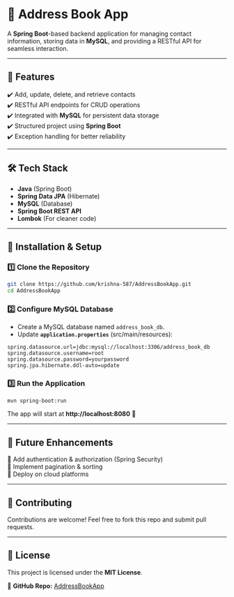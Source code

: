 # 📒 Address Book App
A **Spring Boot**-based backend application for managing contact information, storing data in **MySQL**, and providing a RESTful API for seamless interaction.

---

## 🚀 Features
✔️ Add, update, delete, and retrieve contacts  
✔️ RESTful API endpoints for CRUD operations  
✔️ Integrated with **MySQL** for persistent data storage  
✔️ Structured project using **Spring Boot**  
✔️ Exception handling for better reliability  

---

## 🛠 Tech Stack
- **Java** (Spring Boot)  
- **Spring Data JPA** (Hibernate)  
- **MySQL** (Database)  
- **Spring Boot REST API**  
- **Lombok** (For cleaner code)  

---

## 📌 Installation & Setup

### 1️⃣ Clone the Repository
```sh
git clone https://github.com/krishna-587/AddressBookApp.git
cd AddressBookApp
```

### 2️⃣ Configure MySQL Database
- Create a MySQL database named `address_book_db`.
- Update **`application.properties`** (src/main/resources):
```properties
spring.datasource.url=jdbc:mysql://localhost:3306/address_book_db
spring.datasource.username=root
spring.datasource.password=yourpassword
spring.jpa.hibernate.ddl-auto=update
```

### 3️⃣ Run the Application
```sh
mvn spring-boot:run
```
The app will start at **http://localhost:8080** 🚀  

---

## 🎯 Future Enhancements
🚀 Add authentication & authorization (Spring Security)  
🚀 Implement pagination & sorting  
🚀 Deploy on cloud platforms  

---

## 🤝 Contributing
Contributions are welcome! Feel free to fork this repo and submit pull requests.  

---

## 📜 License
This project is licensed under the **MIT License**.  

🔗 **GitHub Repo:** [AddressBookApp](https://github.com/krishna-587/AddressBookApp)
